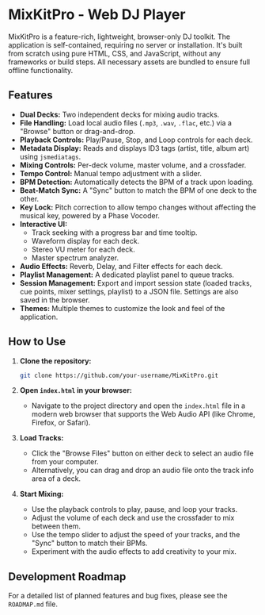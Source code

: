 # MixKitPro - Web DJ Player

MixKitPro is a feature-rich, lightweight, browser-only DJ toolkit. The application is self-contained, requiring no server or installation. It's built from scratch using pure HTML, CSS, and JavaScript, without any frameworks or build steps. All necessary assets are bundled to ensure full offline functionality.

## Features

*   **Dual Decks:** Two independent decks for mixing audio tracks.
*   **File Handling:** Load local audio files (`.mp3`, `.wav`, `.flac`, etc.) via a "Browse" button or drag-and-drop.
*   **Playback Controls:** Play/Pause, Stop, and Loop controls for each deck.
*   **Metadata Display:** Reads and displays ID3 tags (artist, title, album art) using `jsmediatags`.
*   **Mixing Controls:** Per-deck volume, master volume, and a crossfader.
*   **Tempo Control:** Manual tempo adjustment with a slider.
*   **BPM Detection:** Automatically detects the BPM of a track upon loading.
*   **Beat-Match Sync:** A "Sync" button to match the BPM of one deck to the other.
*   **Key Lock:** Pitch correction to allow tempo changes without affecting the musical key, powered by a Phase Vocoder.
*   **Interactive UI:**
    *   Track seeking with a progress bar and time tooltip.
    *   Waveform display for each deck.
    *   Stereo VU meter for each deck.
    *   Master spectrum analyzer.
*   **Audio Effects:** Reverb, Delay, and Filter effects for each deck.
*   **Playlist Management:** A dedicated playlist panel to queue tracks.
*   **Session Management:** Export and import session state (loaded tracks, cue points, mixer settings, playlist) to a JSON file. Settings are also saved in the browser.
*   **Themes:** Multiple themes to customize the look and feel of the application.

## How to Use

1.  **Clone the repository:**
    ```bash
    git clone https://github.com/your-username/MixKitPro.git
    ```
2.  **Open `index.html` in your browser:**
    -   Navigate to the project directory and open the `index.html` file in a modern web browser that supports the Web Audio API (like Chrome, Firefox, or Safari).

3.  **Load Tracks:**
    -   Click the "Browse Files" button on either deck to select an audio file from your computer.
    -   Alternatively, you can drag and drop an audio file onto the track info area of a deck.

4.  **Start Mixing:**
    -   Use the playback controls to play, pause, and loop your tracks.
    -   Adjust the volume of each deck and use the crossfader to mix between them.
    -   Use the tempo slider to adjust the speed of your tracks, and the "Sync" button to match their BPMs.
    -   Experiment with the audio effects to add creativity to your mix.

## Development Roadmap

For a detailed list of planned features and bug fixes, please see the `ROADMAP.md` file.
